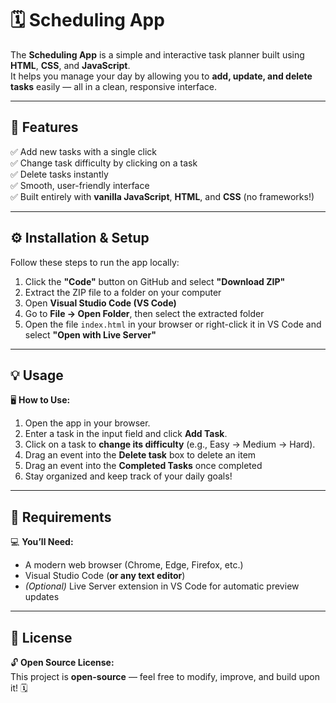 # 🗓️ Scheduling App

The **Scheduling App** is a simple and interactive task planner built using **HTML**, **CSS**, and **JavaScript**.  
It helps you manage your day by allowing you to **add, update, and delete tasks** easily — all in a clean, responsive interface.

---

## 🚀 Features

✅ Add new tasks with a single click  
✅ Change task difficulty by clicking on a task  
✅ Delete tasks instantly  
✅ Smooth, user-friendly interface  
✅ Built entirely with **vanilla JavaScript**, **HTML**, and **CSS** (no frameworks!)

---

## ⚙️ Installation & Setup

Follow these steps to run the app locally:

1. Click the **"Code"** button on GitHub and select **"Download ZIP"**  
2. Extract the ZIP file to a folder on your computer  
3. Open **Visual Studio Code (VS Code)**  
4. Go to **File → Open Folder**, then select the extracted folder  
5. Open the file `index.html` in your browser or right-click it in VS Code and select **"Open with Live Server"**

---

## 💡 Usage

🖥️ **How to Use:**

1. Open the app in your browser.  
2. Enter a task in the input field and click **Add Task**.  
3. Click on a task to **change its difficulty** (e.g., Easy → Medium → Hard).  
4. Drag an event into the **Delete task** box to delete an item
5. Drag an event into the **Completed Tasks** once completed
6. Stay organized and keep track of your daily goals!  

---

## 🧩 Requirements

💻 **You’ll Need:**

- A modern web browser (Chrome, Edge, Firefox, etc.)  
- Visual Studio Code (**or any text editor**)  
- *(Optional)* Live Server extension in VS Code for automatic preview updates  

---

## 📄 License

🔓 **Open Source License:**  
This project is **open-source** — feel free to modify, improve, and build upon it! 🗓️
